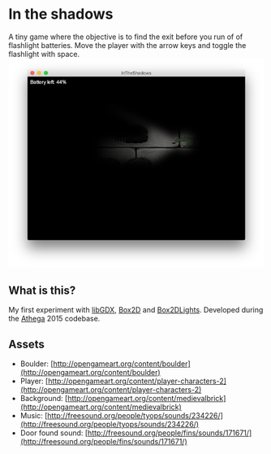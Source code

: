 # In the shadows
A tiny game where the objective is to find the exit before you run of of flashlight batteries. Move the player with 
the arrow keys and toggle the flashlight with space.
![Screenshot](screenshot.png)

## What is this?
My first experiment with [libGDX](https://libgdx.badlogicgames.com/), [Box2D](http://box2d.org/) 
and [Box2DLights](https://github.com/libgdx/box2dlights). Developed during the [Athega](http://athega.se) 2015 codebase.

## Assets

* Boulder: [http://opengameart.org/content/boulder](http://opengameart.org/content/boulder)
* Player: [http://opengameart.org/content/player-characters-2](http://opengameart.org/content/player-characters-2)
* Background: [http://opengameart.org/content/medievalbrick](http://opengameart.org/content/medievalbrick)
* Music: [http://freesound.org/people/tyops/sounds/234226/](http://freesound.org/people/tyops/sounds/234226/)
* Door found sound: [http://freesound.org/people/fins/sounds/171671/](http://freesound.org/people/fins/sounds/171671/)